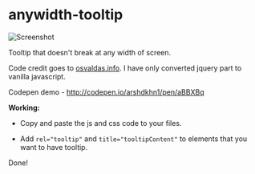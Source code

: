 # anywidth-tooltip

![Screenshot](https://github.com/arshdkhn1/anywidth-js-tooltip/blob/master/screenshot/demo.png?raw=true)

Tooltip that doesn't break at any width of screen.

Code credit goes to [osvaldas.info](https://osvaldas.info/elegant-css-and-jquery-tooltip-responsive-mobile-friendly/). I have only converted jquery part to vanilla javascript.

Codepen demo - http://codepen.io/arshdkhn1/pen/aBBXBq

**Working:**

  * Copy and paste the js and css code to your files.

  * Add `rel="tooltip"` and `title="tooltipContent"` to elements that you want to have tooltip.

Done!
